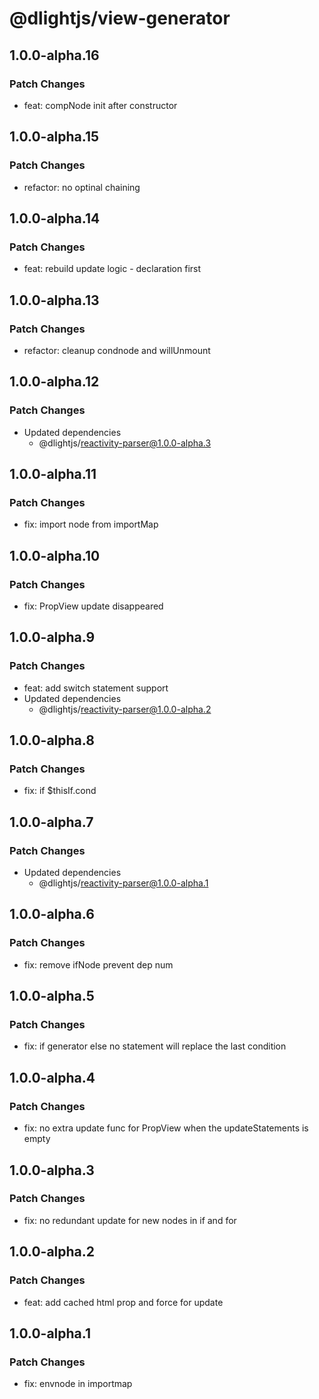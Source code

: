 # @dlightjs/view-generator

## 1.0.0-alpha.16

### Patch Changes

- feat: compNode init after constructor

## 1.0.0-alpha.15

### Patch Changes

- refactor: no optinal chaining

## 1.0.0-alpha.14

### Patch Changes

- feat: rebuild update logic - declaration first

## 1.0.0-alpha.13

### Patch Changes

- refactor: cleanup condnode and willUnmount

## 1.0.0-alpha.12

### Patch Changes

- Updated dependencies
  - @dlightjs/reactivity-parser@1.0.0-alpha.3

## 1.0.0-alpha.11

### Patch Changes

- fix: import node from importMap

## 1.0.0-alpha.10

### Patch Changes

- fix: PropView update disappeared

## 1.0.0-alpha.9

### Patch Changes

- feat: add switch statement support
- Updated dependencies
  - @dlightjs/reactivity-parser@1.0.0-alpha.2

## 1.0.0-alpha.8

### Patch Changes

- fix: if $thisIf.cond

## 1.0.0-alpha.7

### Patch Changes

- Updated dependencies
  - @dlightjs/reactivity-parser@1.0.0-alpha.1

## 1.0.0-alpha.6

### Patch Changes

- fix: remove ifNode prevent dep num

## 1.0.0-alpha.5

### Patch Changes

- fix: if generator else no statement will replace the last condition

## 1.0.0-alpha.4

### Patch Changes

- fix: no extra update func for PropView when the updateStatements is empty

## 1.0.0-alpha.3

### Patch Changes

- fix: no redundant update for new nodes in if and for

## 1.0.0-alpha.2

### Patch Changes

- feat: add cached html prop and force for update

## 1.0.0-alpha.1

### Patch Changes

- fix: envnode in importmap

